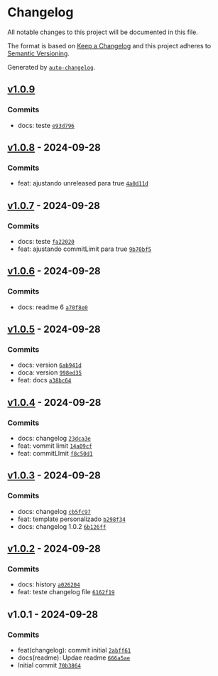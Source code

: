 # Changelog

All notable changes to this project will be documented in this file.

The format is based on [Keep a Changelog](https://keepachangelog.com/en/1.0.0/)
and this project adheres to [Semantic Versioning](https://semver.org/spec/v2.0.0.html).

Generated by [`auto-changelog`](https://github.com/CookPete/auto-changelog).

## [v1.0.9](https://github.com/leoviana00/lab-auto-changelog/compare/v1.0.8...v1.0.9)

### Commits

- docs: teste [`e93d796`](https://github.com/leoviana00/lab-auto-changelog/commit/e93d79609ca53f43cd7026a6779a7e8cf29849fd)

## [v1.0.8](https://github.com/leoviana00/lab-auto-changelog/compare/v1.0.7...v1.0.8) - 2024-09-28

### Commits

- feat: ajustando unreleased  para true [`4a0d11d`](https://github.com/leoviana00/lab-auto-changelog/commit/4a0d11d52dbbcb1f1dc0b44101c5351e8fb2ba77)

## [v1.0.7](https://github.com/leoviana00/lab-auto-changelog/compare/v1.0.6...v1.0.7) - 2024-09-28

### Commits

- docs: teste [`fa22020`](https://github.com/leoviana00/lab-auto-changelog/commit/fa22020ea88800bcaff32b8a83d608360aca8d0c)
- feat: ajustando commitLimit para true [`9b70bf5`](https://github.com/leoviana00/lab-auto-changelog/commit/9b70bf504bfcb8fd9a95defbb885766672a9cc8b)

## [v1.0.6](https://github.com/leoviana00/lab-auto-changelog/compare/v1.0.5...v1.0.6) - 2024-09-28

### Commits

- docs: readme 6 [`a70f8e0`](https://github.com/leoviana00/lab-auto-changelog/commit/a70f8e05f1b0a3b7a0a696404103af9597bc18fa)

## [v1.0.5](https://github.com/leoviana00/lab-auto-changelog/compare/v1.0.4...v1.0.5) - 2024-09-28

### Commits

- docs: version [`6ab941d`](https://github.com/leoviana00/lab-auto-changelog/commit/6ab941d7090190d5582e3b0826c4f09fffd2726b)
- doca: version [`998ed35`](https://github.com/leoviana00/lab-auto-changelog/commit/998ed358eaf4bf7ececd802ddeb4160347166c11)
- feat: docs [`a38bc64`](https://github.com/leoviana00/lab-auto-changelog/commit/a38bc648be45f8f5338d8e5855cc37603fd48055)

## [v1.0.4](https://github.com/leoviana00/lab-auto-changelog/compare/v1.0.3...v1.0.4) - 2024-09-28

### Commits

- docs: changelog [`23dca3e`](https://github.com/leoviana00/lab-auto-changelog/commit/23dca3eb28d22ae9ff217c6d49d5324460d35826)
- feat: vommit limit [`14a09cf`](https://github.com/leoviana00/lab-auto-changelog/commit/14a09cf16dd0f05e3ebdfeb926ec49b77ef038ed)
- feat: commitLImit [`f8c50d1`](https://github.com/leoviana00/lab-auto-changelog/commit/f8c50d12ff07247f72c85a27e7bb1a5ac1579459)

## [v1.0.3](https://github.com/leoviana00/lab-auto-changelog/compare/v1.0.2...v1.0.3) - 2024-09-28

### Commits

- docs: changelog [`cb5fc97`](https://github.com/leoviana00/lab-auto-changelog/commit/cb5fc974a81a6fb406da90bc287740438741ecf4)
- feat: template personalizado [`b298f34`](https://github.com/leoviana00/lab-auto-changelog/commit/b298f341e5e706dfcc96f96d1d6462907dc85fd1)
- docs: changelog 1.0.2 [`6b126ff`](https://github.com/leoviana00/lab-auto-changelog/commit/6b126ff4b8fd0711a58aab1a2f101ea826d2eec6)

## [v1.0.2](https://github.com/leoviana00/lab-auto-changelog/compare/v1.0.1...v1.0.2) - 2024-09-28

### Commits

- docs: history [`a026204`](https://github.com/leoviana00/lab-auto-changelog/commit/a0262041ad8c4933babff6a676f5605142069d74)
- feat: teste changelog file [`6162f19`](https://github.com/leoviana00/lab-auto-changelog/commit/6162f19f4348805b5769f9704afe0cfe76c44029)

## v1.0.1 - 2024-09-28

### Commits

- feat(changelog): commit initial [`2abff61`](https://github.com/leoviana00/lab-auto-changelog/commit/2abff61f5a7dd903bd8b9bf92d2798c442028f9b)
- docs(readme): Updae readme [`666a5ae`](https://github.com/leoviana00/lab-auto-changelog/commit/666a5ae06daaad3f0e0a7ccb892db55a47e21692)
- Initial commit [`70b3864`](https://github.com/leoviana00/lab-auto-changelog/commit/70b3864fb5ece1d0eb87828d1b8b99bb3939621c)
